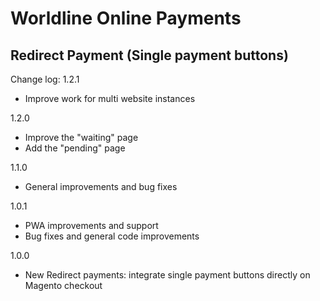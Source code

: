 # Worldline Online Payments

## Redirect Payment (Single payment buttons)

Change log:
1.2.1
- Improve work for multi website instances

1.2.0
- Improve the "waiting" page
- Add the "pending" page

1.1.0
- General improvements and bug fixes

1.0.1
- PWA improvements and support
- Bug fixes and general code improvements

1.0.0
- New Redirect payments: integrate single payment buttons directly on Magento checkout
